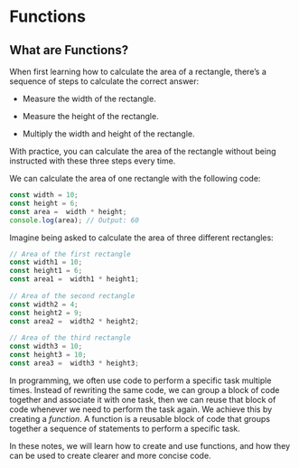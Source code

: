 # Functions
## What are Functions?
When first learning how to calculate the area of a rectangle, there’s a sequence of steps to calculate the correct answer:

- Measure the width of the rectangle.  

- Measure the height of the rectangle.  

- Multiply the width and height of the rectangle.  

With practice, you can calculate the area of the rectangle without being instructed with these three steps every time.

We can calculate the area of one rectangle with the following code:
```js linenums="1"
const width = 10;
const height = 6;
const area =  width * height;
console.log(area); // Output: 60
```
Imagine being asked to calculate the area of three different rectangles:
```js linenums="1"
// Area of the first rectangle
const width1 = 10;
const height1 = 6;
const area1 =  width1 * height1;
 
// Area of the second rectangle
const width2 = 4;
const height2 = 9;
const area2 =  width2 * height2;
 
// Area of the third rectangle
const width3 = 10;
const height3 = 10;
const area3 =  width3 * height3;
```  
In programming, we often use code to perform a specific task multiple times. Instead of rewriting the same code, we can group a block of code together and associate it with one task, then we can reuse that block of code whenever we need to perform the task again. We achieve this by creating a *function*. A function is a reusable block of code that groups together a sequence of statements to perform a specific task.  

In these notes, we will learn how to create and use functions, and how they can be used to create clearer and more concise code.